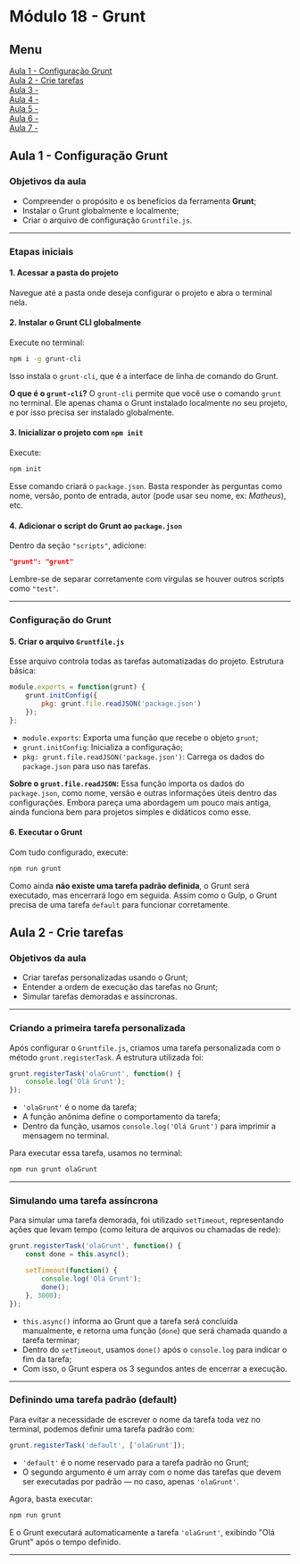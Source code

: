 # Módulo 18 - Grunt

## Menu
[Aula 1 - Configuração Grunt](#aula-1---configuração-grunt)  
[Aula 2 - Crie tarefas](#aula-2---crie-tarefas)  
[Aula 3 - ](#aula-)  
[Aula 4 - ](#aula-)  
[Aula 5 - ](#aula-)  
[Aula 6 - ](#aula-)  
[Aula 7 - ](#aula-)  


## Aula 1 - Configuração Grunt

### Objetivos da aula

* Compreender o propósito e os benefícios da ferramenta **Grunt**;
* Instalar o Grunt globalmente e localmente;
* Criar o arquivo de configuração `Gruntfile.js`.

---

### Etapas iniciais

#### 1. Acessar a pasta do projeto

Navegue até a pasta onde deseja configurar o projeto e abra o terminal nela.

#### 2. Instalar o Grunt CLI globalmente

Execute no terminal:

```bash
npm i -g grunt-cli
```

Isso instala o `grunt-cli`, que é a interface de linha de comando do Grunt.

**O que é o `grunt-cli`?**
O `grunt-cli` permite que você use o comando `grunt` no terminal. Ele apenas chama o Grunt instalado localmente no seu projeto, e por isso precisa ser instalado globalmente.

#### 3. Inicializar o projeto com `npm init`

Execute:

```bash
npm init
```

Esse comando criará o `package.json`. Basta responder às perguntas como nome, versão, ponto de entrada, autor (pode usar seu nome, ex: *Matheus*), etc.

#### 4. Adicionar o script do Grunt ao `package.json`

Dentro da seção `"scripts"`, adicione:

```json
"grunt": "grunt"
```

Lembre-se de separar corretamente com vírgulas se houver outros scripts como `"test"`.

---

### Configuração do Grunt

#### 5. Criar o arquivo `Gruntfile.js`

Esse arquivo controla todas as tarefas automatizadas do projeto. Estrutura básica:

```js
module.exports = function(grunt) {
    grunt.initConfig({
        pkg: grunt.file.readJSON('package.json')
    });
};
```

* `module.exports`: Exporta uma função que recebe o objeto `grunt`;
* `grunt.initConfig`: Inicializa a configuração;
* `pkg: grunt.file.readJSON('package.json')`: Carrega os dados do `package.json` para uso nas tarefas.

**Sobre o `grunt.file.readJSON`:**
Essa função importa os dados do `package.json`, como nome, versão e outras informações úteis dentro das configurações. Embora pareça uma abordagem um pouco mais antiga, ainda funciona bem para projetos simples e didáticos como esse.

#### 6. Executar o Grunt

Com tudo configurado, execute:

```bash
npm run grunt
```

Como ainda **não existe uma tarefa padrão definida**, o Grunt será executado, mas encerrará logo em seguida. Assim como o Gulp, o Grunt precisa de uma tarefa `default` para funcionar corretamente.

## Aula 2 - Crie tarefas

### Objetivos da aula

* Criar tarefas personalizadas usando o Grunt;
* Entender a ordem de execução das tarefas no Grunt;
* Simular tarefas demoradas e assíncronas.

---

### Criando a primeira tarefa personalizada

Após configurar o `Gruntfile.js`, criamos uma tarefa personalizada com o método `grunt.registerTask`. A estrutura utilizada foi:

```js
grunt.registerTask('olaGrunt', function() {
    console.log('Olá Grunt');
});
```

* `'olaGrunt'` é o nome da tarefa;
* A função anônima define o comportamento da tarefa;
* Dentro da função, usamos `console.log('Olá Grunt')` para imprimir a mensagem no terminal.

Para executar essa tarefa, usamos no terminal:

```bash
npm run grunt olaGrunt
```

---

### Simulando uma tarefa assíncrona

Para simular uma tarefa demorada, foi utilizado `setTimeout`, representando ações que levam tempo (como leitura de arquivos ou chamadas de rede):

```js
grunt.registerTask('olaGrunt', function() {
    const done = this.async();

    setTimeout(function() {
        console.log('Olá Grunt');
        done();
    }, 3000);
});
```

* `this.async()` informa ao Grunt que a tarefa será concluída manualmente, e retorna uma função (`done`) que será chamada quando a tarefa terminar;
* Dentro do `setTimeout`, usamos `done()` após o `console.log` para indicar o fim da tarefa;
* Com isso, o Grunt espera os 3 segundos antes de encerrar a execução.

---

### Definindo uma tarefa padrão (default)

Para evitar a necessidade de escrever o nome da tarefa toda vez no terminal, podemos definir uma tarefa padrão com:

```js
grunt.registerTask('default', ['olaGrunt']);
```

* `'default'` é o nome reservado para a tarefa padrão no Grunt;
* O segundo argumento é um array com o nome das tarefas que devem ser executadas por padrão — no caso, apenas `'olaGrunt'`.

Agora, basta executar:

```bash
npm run grunt
```

E o Grunt executará automaticamente a tarefa `'olaGrunt'`, exibindo "Olá Grunt" após o tempo definido.

---

